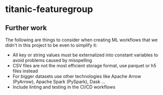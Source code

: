 # titanic-featuregroup





## Further work

The following are things to consider when creating ML workflows that we didn't in this project to be even to
simplify it:

- All key or string values must be externalized into constant variables to avoid problems caused by misspelling
- CSV files are not the most efficient storage format, use parquet or h5 files instead
- For bigger datasets use other technologies like Apache Arrow (PyArrow), Apache Spark (PySpark), Dask ...
- Include linting and testing in the CI/CD workflows
